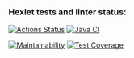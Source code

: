 ### Hexlet tests and linter status:
[![Actions Status](https://github.com/streltsov95/java-project-78/actions/workflows/hexlet-check.yml/badge.svg)](https://github.com/streltsov95/java-project-78/actions)
[![Java CI](https://github.com/streltsov95/java-project-78/actions/workflows/main.yml/badge.svg)](https://github.com/streltsov95/java-project-78/actions/workflows/main.yml)

[![Maintainability](https://api.codeclimate.com/v1/badges/8519a486b3af026d9c2c/maintainability)](https://codeclimate.com/github/streltsov95/java-project-78/maintainability)
[![Test Coverage](https://api.codeclimate.com/v1/badges/8519a486b3af026d9c2c/test_coverage)](https://codeclimate.com/github/streltsov95/java-project-78/test_coverage)